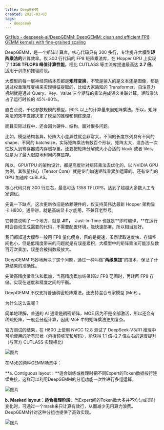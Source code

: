 ```yaml
---
title: DeepGEMM
created: 2025-03-03
tags:
  - deepseek
---
```

[GitHub - deepseek-ai/DeepGEMM: DeepGEMM: clean and efficient FP8 GEMM kernels with fine-grained scaling](https://github.com/deepseek-ai/DeepGEMM)

DeepGEMM，是一个矩阵计算库，核心代码只有 300 多行，专注提升大模型**矩阵乘法的**计算效率。仅 300 行代码的 FP8 矩阵乘法库，在 Hopper GPU 上实现了 **1358 TFLOPS 峰值计算性能**，相比 CUTLASS 等主流库提速最高达 **2.7 倍**。适用于训练和推理阶段。

大模型的每一层神经网络本质都是**矩阵变换**，不管是输入的是文本还是图像，都是通过权重矩阵变换来实现特征提取的，比如大家熟知的 Transformer，自注意力机制就是通过 Query、Key、Value 三个矩阵的乘法完成语义关联计算。矩阵乘法占了运行时长的 45%-60%。

直白点说，千亿参数规模的模型，90% 以上的计算量来自矩阵乘法。所以，矩阵乘法的效率直接决定了模型的推理和训练速度。

而且实际过程中，还会因为硬件、结构，面对很多问题。

比如，模型结构各异，矩阵大小差异性就会非常大，不同的长度序列具有不同的 shape、不同的 batchsize，实际矩阵乘法有数百个形状。矩阵太大，没办法一次性放入到寄存器或内存缓存里，还要把矩阵分解成大小合适的 block 或者 tiles，就是为了最大限度地利用内存显存。

所以，GPU/TPU 的架构设计，都是高度针对矩阵乘法去优化的，以 NVIDIA GPU 为例，其张量核心（Tensor Core）就是专门加速矩阵乘累加运算的。还有专门的 GPU 加速库 cuBLAS。

核心代码只有 300 行左右，最高可达 1358 TFLOPS，达到了超越大多数人工专家调优。

先说一下缺点，这次更新依旧是依赖硬件的，仅支持英伟达最新 Hopper 架构显卡 H800。通俗讲，就是高端显卡才能用，不兼容老型号。

它特意说明了一个地方，就是 **JIT，**  Just-In-Time 也就是**即时编译，**在运行时会自动生成需要的代码，不需要配置环境，能快速部署。所以相当友好。

我们都知道大模型一般用 FP8 量化瘦身，目的是提速，虽然读取速度快、存储空间也小，但是低精度带来的问题就是有误差累积，大模型中的矩阵乘法可能涉及数百万次乘加，误差会被指数级放大。

DeepGEMM 巧妙地解决了这个问题，通过一种叫做“**两级累加**”的技术，保证了计算结果的准确性。

先做高精度做乘法和累加，当高精度累加结果超过 FP8 范围时，再转回 FP8 存储。实现在速度和精度之间的平衡。

DeepGEMM 不仅支持普通稠密矩阵乘法，还支持混合专家模型 (MoE) 。

为什么这么说呢？

简单地理解，普通的 AI 通常是稠密矩阵，MOE 因为不是全部激活，所以还会有稀疏矩阵，一般会分组计算，因此 MoE 中的矩阵乘法更加复杂。

官方测试的结果，在 H800 上使用 NVCC 12.8 测试了 DeepSeek-V3/R1 推理中可能使用的所有形状（包括预填充和解码），能获得 1.1 倍~2.7 倍左右的速度提升（与官方 CUTLASS 实现相比）

![图片](https://mmbiz.qpic.cn/mmbiz_png/5fknb41ib9qHaz4BTMszXGSnibOSEaAdoshN2W8icSMGiaUzyNOYUeXhLmd2PPZlMrWVVvBZ6czvIM9mckVLomVKBg/640?wx_fmt=png&from=appmsg&tp=wxpic&wxfrom=5&wx_lazy=1&wx_co=1)

在MoE的两种GEMM场景中：

**a. Contiguous layout：**适合训练或推理时把不同Expert的Token数据按行连续拼接，这样可以利用DeepGEMM的分组功能一次性进行多组运算。

![图片](https://mmbiz.qpic.cn/mmbiz_png/5fknb41ib9qHaz4BTMszXGSnibOSEaAdosBHDkcWz9NnyFryJs2nmUFhfZrXz6xXgK0Hia1rc4ib87ic0OiagsW0S3zw/640?wx_fmt=png&from=appmsg&tp=wxpic&wxfrom=5&wx_lazy=1&wx_co=1)

**b. Masked layout：适合推理阶段**，当Expert间的Token数大多并不均匀或实时变化时，可通过一个mask来只计算有效行，从而减少无用算力浪费。DeepGEMM针对这种分组也提供了高效实现。

![图片](https://mmbiz.qpic.cn/mmbiz_png/5fknb41ib9qHaz4BTMszXGSnibOSEaAdoseTQ0n80Q5009OGocV1TiaZT5Y7Kia9Yexg6ZcFKstAZ1MJWZ0qVicR1Dw/640?wx_fmt=png&from=appmsg&tp=wxpic&wxfrom=5&wx_lazy=1&wx_co=1)

